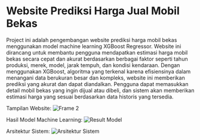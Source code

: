 # Website Prediksi Harga Jual Mobil Bekas

Project ini adalah pengembangan website prediksi harga mobil bekas menggunakan model machine learning XGBoost Regressor. Website ini dirancang untuk membantu pengguna mendapatkan estimasi harga mobil bekas secara cepat dan akurat berdasarkan berbagai faktor seperti tahun produksi, merek, model, jarak tempuh, dan kondisi kendaraan. Dengan menggunakan XGBoost, algoritma yang terkenal karena efisiensinya dalam menangani data berukuran besar dan kompleks, website ini memberikan prediksi yang akurat dan dapat diandalkan. Pengguna dapat memasukkan detail mobil bekas yang ingin dijual atau dibeli, dan sistem akan memberikan estimasi harga yang sesuai berdasarkan data historis yang tersedia.

Tampilan Website:
![Frame 2](https://github.com/user-attachments/assets/e0701265-bc06-4f24-a239-0b51a66d5b26)

Hasil Model Machine Learning:
![Result Model](https://github.com/user-attachments/assets/247f1b03-d757-4575-9b2a-ae3ed2b56784)

Arsitektur Sistem:
![Arsitektur Sistem](https://github.com/user-attachments/assets/59be7cdd-5f9f-4728-a4ff-70d6a6ad2b6e)
